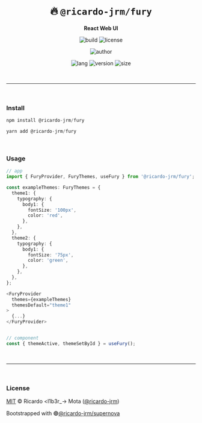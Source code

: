 <div align="center">

# 🔥 `@ricardo-jrm/fury`

<b>React Web UI</b>

![build](https://img.shields.io/github/workflow/status/ricardo-jrm/fury/Continuous%20Integration?style=for-the-badge)
![license](https://img.shields.io/github/license/ricardo-jrm/fury?style=for-the-badge)

![author](<https://img.shields.io/badge/Author-Ricardo%20%3Cl1b3r__--%3E%20Mota%20(%40ricardo--jrm)-orange?style=for-the-badge>)

![lang](https://img.shields.io/github/languages/top/ricardo-jrm/fury?style=for-the-badge)
![version](https://img.shields.io/npm/v/@ricardo-jrm/fury?style=for-the-badge)
![size](https://img.shields.io/bundlephobia/min/@ricardo-jrm/fury?style=for-the-badge)

</div>

<br />

---

<br />

### <b>Install</b>

```ts
npm install @ricardo-jrm/fury

yarn add @ricardo-jrm/fury
```

<br />

### <b>Usage</b>

```ts
// app
import { FuryProvider, FuryThemes, useFury } from '@ricardo-jrm/fury';

const exampleThemes: FuryThemes = {
  theme1: {
    typography: {
      body1: {
        fontSize: '100px',
        color: 'red',
      },
    },
  },
  theme2: {
    typography: {
      body1: {
        fontSize: '75px',
        color: 'green',
      },
    },
  },
};

<FuryProvider
  themes={exampleThemes}
  themesDefault="theme1"
>
  {...}
</FuryProvider>


// component
const { themeActive, themeSetById } = useFury();
```

<br />

---

<br />

### <b>License</b>

[MIT](https://github.com/ricardo-jrm/fury/blob/main/LICENSE) © Ricardo <l1b3r\_-> Mota ([@ricardo-jrm](https://github.com/ricardo-jrm))

Bootstrapped with 🟣[@ricardo-jrm/supernova](https://github.com/ricardo-jrm/supernova)

<br />
